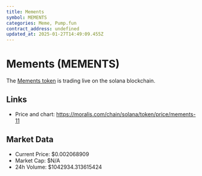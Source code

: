 ```yaml
---
title: Mements
symbol: MEMENTS
categories: Meme, Pump.fun
contract_address: undefined
updated_at: 2025-01-27T14:49:09.455Z
---
```


# Mements (MEMENTS)
The [Mements token](https://moralis.com/chain/solana/token/price/mements-11) is trading live on the solana blockchain.

## Links
- Price and chart: https://moralis.com/chain/solana/token/price/mements-11

## Market Data
- Current Price: $0.002068909
- Market Cap: $N/A
- 24h Volume: $1042934.313615424
